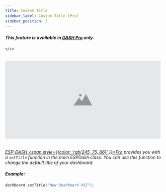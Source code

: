 ```yaml
---
title: Custom Title
sidebar_label: Custom Title (Pro)
sidebar_position: 3
---
```

<div className="pro-label">
    <i>
        <h4 style={{ fontWeight: '500', marginBottom: 5 }}>
            This feature is available in <a target="_blank" style={{ color: "red" }} href="https://espdash.pro">DASH Pro</a> only.
        </h4>
         
    </i>
</div>

<br/>

<img src="/img/v4/placeholder.png" width="500px" alt="Energy Card Preview" />
<br/>
<br/>

<a href="https://espdash.pro/" target="_blank">ESP-DASH <span style={{color: 'rgb(245, 75, 66)' }}>Pro</span></a> provides you with a <code>setTitle</code> function in the main ESPDash class. You can use this function to change the default title of your dashboard.


#### Example:

```cpp
dashboard.setTitle("New Dashboard XYZ");
```